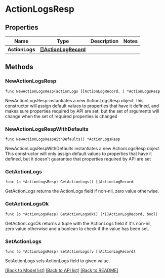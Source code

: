 # ActionLogsResp

## Properties

Name | Type | Description | Notes
------------ | ------------- | ------------- | -------------
**ActionLogs** | [**[]ActionLogRecord**](ActionLogRecord.md) |  | 

## Methods

### NewActionLogsResp

`func NewActionLogsResp(actionLogs []ActionLogRecord, ) *ActionLogsResp`

NewActionLogsResp instantiates a new ActionLogsResp object
This constructor will assign default values to properties that have it defined,
and makes sure properties required by API are set, but the set of arguments
will change when the set of required properties is changed

### NewActionLogsRespWithDefaults

`func NewActionLogsRespWithDefaults() *ActionLogsResp`

NewActionLogsRespWithDefaults instantiates a new ActionLogsResp object
This constructor will only assign default values to properties that have it defined,
but it doesn't guarantee that properties required by API are set

### GetActionLogs

`func (o *ActionLogsResp) GetActionLogs() []ActionLogRecord`

GetActionLogs returns the ActionLogs field if non-nil, zero value otherwise.

### GetActionLogsOk

`func (o *ActionLogsResp) GetActionLogsOk() (*[]ActionLogRecord, bool)`

GetActionLogsOk returns a tuple with the ActionLogs field if it's non-nil, zero value otherwise
and a boolean to check if the value has been set.

### SetActionLogs

`func (o *ActionLogsResp) SetActionLogs(v []ActionLogRecord)`

SetActionLogs sets ActionLogs field to given value.



[[Back to Model list]](../README.md#documentation-for-models) [[Back to API list]](../README.md#documentation-for-api-endpoints) [[Back to README]](../README.md)


